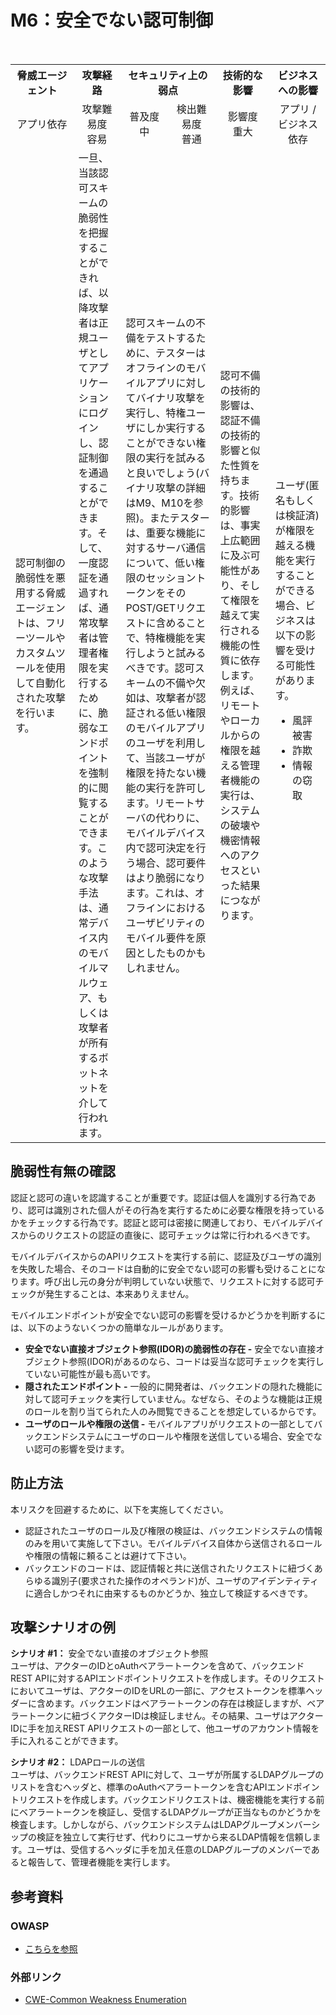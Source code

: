 # M6：安全でない認可制御

<table>
 <tr>
  <th>脅威エージェント</th>
  <th>攻撃経路</th>
  <th colspan="2">セキュリティ上の弱点</th>
  <th>技術的な影響</th>
  <th>ビジネスへの影響</th>
 </tr>
 <tr>
  <td align="center" width="20%">アプリ依存 </td>
  <td align="center" width="15%">攻撃難易度<br>容易</td>
  <td align="center" width="15%">普及度<br>中</td>
  <td align="center" width="15%">検出難易度<br>普通</td>
  <td align="center" width="17.5%">影響度<br>重大</td>
  <td align="center" width="17.5%">アプリ / ビジネス依存</td>
 </tr>
 <tr>
  <td>認可制御の脆弱性を悪用する脅威エージェントは、フリーツールやカスタムツールを使用して自動化された攻撃を行います。</td>
  <td>一旦、当該認可スキームの脆弱性を把握することができれば、以降攻撃者は正規ユーザとしてアプリケーションにログインし、認証制御を通過することができます。そして、一度認証を通過すれば、通常攻撃者は管理者権限を実行するために、脆弱なエンドポイントを強制的に閲覧することができます。このような攻撃手法は、通常デバイス内のモバイルマルウェア、もしくは攻撃者が所有するボットネットを介して行われます。</td>
  <td colspan="2">認可スキームの不備をテストするために、テスターはオフラインのモバイルアプリに対してバイナリ攻撃を実行し、特権ユーザにしか実行することができない権限の実行を試みると良いでしょう(バイナリ攻撃の詳細はM9、M10を参照)。またテスターは、重要な機能に対するサーバ通信について、低い権限のセッショントークンをそのPOST/GETリクエストに含めることで、特権機能を実行しようと試みるべきです。認可スキームの不備や欠如は、攻撃者が認証される低い権限のモバイルアプリのユーザを利用して、当該ユーザが権限を持たない機能の実行を許可します。リモートサーバの代わりに、モバイルデバイス内で認可決定を行う場合、認可要件はより脆弱になります。これは、オフラインにおけるユーザビリティのモバイル要件を原因としたものかもしれません。</td>
  <td>認可不備の技術的影響は、認証不備の技術的影響と似た性質を持ちます。技術的影響は、事実上広範囲に及ぶ可能性があり、そして権限を越えて実行される機能の性質に依存します。例えば、リモートやローカルからの権限を越える管理者機能の実行は、システムの破壊や機密情報へのアクセスといった結果につながります。</td>
  <td>ユーザ(匿名もしくは検証済)が権限を越える機能を実行することができる場合、ビジネスは以下の影響を受ける可能性があります。
   <ul>
    <li> 風評被害</li>
    <li> 詐欺</li>
    <li> 情報の窃取</li>
   </ul>
  </td>
 </tr>
</table>


## 脆弱性有無の確認
認証と認可の違いを認識することが重要です。認証は個人を識別する行為であり、認可は識別された個人がその行為を実行するために必要な権限を持っているかをチェックする行為です。認証と認可は密接に関連しており、モバイルデバイスからのリクエストの認証の直後に、認可チェックは常に行われるべきです。

モバイルデバイスからのAPIリクエストを実行する前に、認証及びユーザの識別を失敗した場合、そのコードは自動的に安全でない認可の影響も受けることになります。呼び出し元の身分が判明していない状態で、リクエストに対する認可チェックが発生することは、本来ありえません。

モバイルエンドポイントが安全でない認可の影響を受けるかどうかを判断するには、以下のようないくつかの簡単なルールがあります。

 - **安全でない直接オブジェクト参照(IDOR)の脆弱性の存在 -** 安全でない直接オブジェクト参照(IDOR)があるのなら、コードは妥当な認可チェックを実行していない可能性が最も高いです。
 - **隠されたエンドポイント -** 一般的に開発者は、バックエンドの隠れた機能に対して認可チェックを実行していません。なぜなら、そのような機能は正規のロールを割り当てられた人のみ閲覧できることを想定しているからです。
 - **ユーザのロールや権限の送信 -** モバイルアプリがリクエストの一部としてバックエンドシステムにユーザのロールや権限を送信している場合、安全でない認可の影響を受けます。

## 防止方法
本リスクを回避するために、以下を実施してください。
 - 認証されたユーザのロール及び権限の検証は、バックエンドシステムの情報のみを用いて実施して下さい。モバイルデバイス自体から送信されるロールや権限の情報に頼ることは避けて下さい。
 - バックエンドのコードは、認証情報と共に送信されたリクエストに紐づくあらゆる識別子(要求された操作のオペランド)が、ユーザのアイデンティティに適合しかつそれに由来するものかどうか、独立して検証するべきです。


## 攻撃シナリオの例
**シナリオ #1：** 安全でない直接のオブジェクト参照<br>
  ユーザは、アクターのIDとoAuthベアラートークンを含めて、バックエンドREST APIに対するAPIエンドポイントリクエストを作成します。そのリクエストにおいてユーザは、アクターのIDをURLの一部に、アクセストークンを標準ヘッダーに含めます。バックエンドはベアラートークンの存在は検証しますが、ベアラートークンに紐づくアクターIDは検証しません。その結果、ユーザはアクターIDに手を加えREST APIリクエストの一部として、他ユーザのアカウント情報を手に入れることができます。

**シナリオ #2：** LDAPロールの送信<br>
  ユーザは、バックエンドREST APIに対して、ユーザが所属するLDAPグループのリストを含むヘッダと、標準のoAuthベアラートークンを含むAPIエンドポイントリクエストを作成します。バックエンドリクエストは、機密機能を実行する前にベアラートークンを検証し、受信するLDAPグループが正当なものかどうかを検査します。しかしながら、バックエンドシステムはLDAPグループメンバーシップの検証を独立して実行せず、代わりにユーザから来るLDAP情報を信頼します。ユーザは、受信するヘッダに手を加え任意のLDAPグループのメンバーであると報告して、管理者機能を実行します。


## 参考資料
### OWASP
 - [こちらを参照](https://www.owasp.org/)

### 外部リンク
 - [CWE-Common Weakness Enumeration](http://cwe.mitre.org/)
